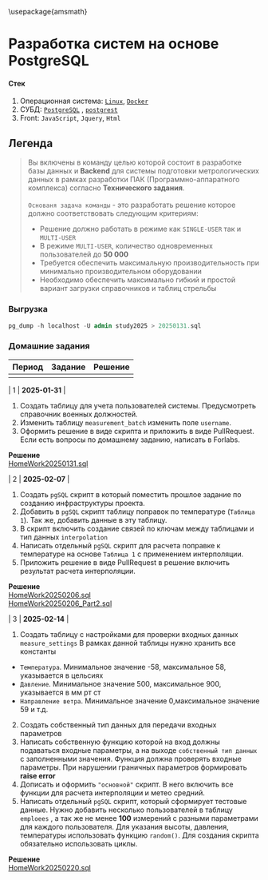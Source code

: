 \usepackage{amsmath}

# Разработка систем на основе PostgreSQL

#### Стек
1. Операционная система: [`Linux`](https://ubuntu.com/download/desktop), [`Docker`](https://docs.docker.com/get-started/get-docker/)
2. СУБД: [`PostgreSQL`](https://www.postgresql.org/download/) , [`postgrest`](https://docs.postgrest.org/en/v12/)
3. Front: `JavaScript`, `Jquery`, `Html`

## Легенда
> Вы включены в команду целью которой состоит в разработке базы данных и **Backend** для системы подготовки метрологических данных в рамках разработки ПАК (Программно-аппаратного комплекса) согласно **Технического задания**.<br><br>
> `Основаня задача команды` - это разработать решение которое должно соответствовать следующим критериям:<br>
>   * Решение должно работать в режиме как `SINGLE-USER` так и `MULTI-USER`
>   * В режиме `MULTI-USER`, количество одновременных пользователей до **50 000**
>   * Требуется обеспечить максимальную производительность при минимально производительном оборудовании
>   * Необходимо обеспечить максимально гибкий и простой вариант загрузки справочников и таблиц стрельбы

### Выгрузка 
```sql
pg_dump -h localhost -U admin study2025 > 20250131.sql

```

### Домашние задания
| Период       | Задание                    | Решение                   |
|--------------|----------------------------|---------------------------|
| | | |

| 1    | **2025-01-31** | 

 1. Создать таблицу для учета пользователей системы. Предусмотреть справочник военных должностей. 
 2. Изменить таблицу `measurement_batch` изменить поле `username`. 
 3. Оформить решение в виде скрипта и приложить в виде PullRequest. Если есть вопросы по домашнему заданию, написать в Forlabs.

**Решение** <br>
[HomeWork20250131.sql](./_Infra/scripts/HomeWork20250131.sql) <br>

| 2   | **2025-02-07** | 

1. Создать `pgSQL` скрипт в который поместить прошлое задание по созданию инфраструктуры проекта.
2. Добавить в `pgSQL` скрипт таблицу поправок по температуре (`Таблица 1`). Так же, добавить данные в эту таблицу.
3. В скрипт включить создание связей по ключам между таблицами и тип данных `interpolation`
4. Написать отдельный `pgSQL` скрипт для расчета поправке к температуре на основе `Таблица 1` с применением интерполяции.
5. Приложить решение в виде PullRequest в решение включить результат расчета интерполяции.

**Решение** <br>
[HomeWork20250206.sql](./_Infra/scripts/HomeWork20250206.sql) <br>
[HomeWork20250206_Part2.sql](./_Infra/scripts/HomeWork20250206_Part2.sql) <br>

| 3   | **2025-02-14** |

1. Создать таблицу с настройками для проверки входных данных `measure_settings` В рамках данной таблицы нужно хранить все константы
- `Температура`. Минимальное значение -58, максимальное 58, указывается в цельсиях
- `Давление`. Минимальное значение 500, максимальное 900, указывается в мм рт ст
- `Направление ветра`. Минимальное значение 0,максимальное значение 59 и т.д.
2. Создать собственный тип данных для передачи входных параметров
3. Написать собственную функцию которой на вход должны подаваться входные параметры, а на выходе `собственный тип данных` с заполненными значения.
Функция должна проверять входные параметры. При нарушении граничных параметров формировать **raise error**
4. Дописать и оформить `"основной"` скрипт. В него включить все функции для расчета интерполяции и метео средний.
5. Написать отдельный `pgSQL` скрипт, который сформирует тестовые данные. Нужно добавить несколько пользователей в таблицу `emploees` , а так же 
не менее **100** измерений с разными параметрами для каждого пользователя. 
Для указания высоты, давления, температуры использовать функцию `random()`. Для создания скрипта обязательно использовать циклы.

**Решение** <br>
[HomeWork20250220.sql](./_Infra/scripts/HomeWork20250220.sql)



